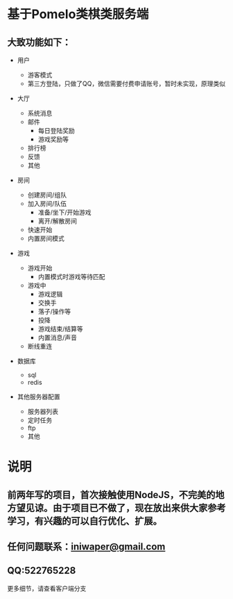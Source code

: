 # 基于Pomelo类棋类服务端

大致功能如下：
----
* 用户
  * 游客模式
  * 第三方登陆，只做了QQ，微信需要付费申请账号，暂时未实现，原理类似

* 大厅
  * 系统消息
  * 邮件
    * 每日登陆奖励
    * 游戏奖励等
  * 排行榜
  * 反馈
  * 其他
* 房间
  * 创建房间/组队
  * 加入房间/队伍
    * 准备/坐下/开始游戏
    * 离开/解散房间
  * 快速开始
  * 内置房间模式
* 游戏
  * 游戏开始
    * 内置模式时游戏等待匹配
  * 游戏中
    * 游戏逻辑
    * 交换手
    * 落子/操作等
    * 投降
    * 游戏结束/结算等
    * 内置消息/声音
   * 断线重连
  
* 数据库
  * sql
  * redis
  
* 其他服务器配置
  * 服务器列表
  * 定时任务
  * ftp
  * 其他

说明
====
前两年写的项目，首次接触使用NodeJS，不完美的地方望见谅。由于项目已不做了，现在放出来供大家参考学习，有兴趣的可以自行优化、扩展。
----
任何问题联系：iniwaper@gmail.com 
----
QQ:522765228
----
更多细节，请查看客户端分支
